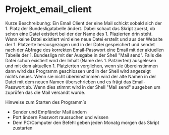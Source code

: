 # Projekt_email_client
Kurze Beschreibunhg:
Ein Email Client der eine Mail schickt sobald sich der 1. Platz der Bundesligatabelle ändert. Dabei schaut das Skript zuerst, ob schon eine Datei existiert bei der der Name des 1. Plazierten drin steht. Wenn keine Datei existiert wird eine neue Datei erstellt und aus der Website der 1. Platzerte herausgezogen und in der Datei gespeichert und sendet nach der Abfrage des korrekten Email-Passwort eine Email mit der aktuellen Tabelle der 1. Bundesliga mit der Ausgabe in der Shell "Mail send". Falls die Datei schon existiert wird der Inhalt (Name des 1. Patzierten) ausgelesen und mit dem aktuellen 1. Platzierten verglichen, wenn sie übereinstimmen dann wird das Programm geschlossen und in der Shell wird angezeigt nichts neues. Wenn sie nicht übereinstimmen wird der alte Namen in der Datei mit dem neuen Namen überschrieben und es frägt das Email-Passwort ab. Wenn dies stimmt wird in der Shell "Mail send" ausgeben um zuprüfen  das die Mail versandt wurde.


Hinweise zum Starten des Programm´s
- Sender und Empfänder Mail ändern
- Port ändern Passwort raussuchen und wissen
- Dem PC/Computer den Befehl geben jeden Monatg morgen das Skript zustarten
